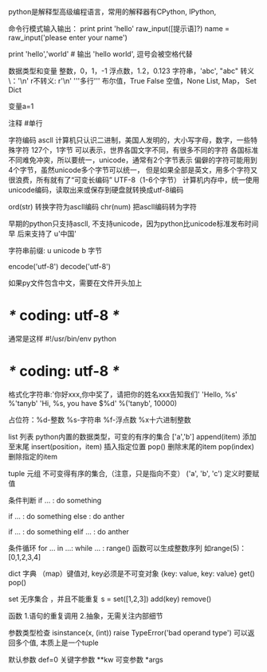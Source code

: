 python是解释型高级编程语言，常用的解释器有CPython, IPython,

命令行模式输入输出：
print                print 'hello'
raw_input([提示语]?)  name = raw_input('please enter your name')

print 'hello','world'  # 输出 'hello world', 逗号会被空格代替

数据类型和变量
整数，0，1，-1
浮点数，1.2，0.123
字符串，'abc', "abc" 转义 \：'\n'  r不转义: r'\n'  '''多行'''
布尔值，True False
空值，None
List, Map， Set Dict

变量a=1

注释  #单行

字符编码
ascll 计算机只认识二进制，美国人发明的，大小写字母，数字，一些特殊字符
127个，1字节 可以表示，世界各国文字不同，有很多不同的字符
各国标准不同难免冲突，所以要统一，unicode，通常有2个字节表示
偏僻的字符可能用到4个字节，虽然unicode多个字节可以统一，
但是如果全部是英文，用多个字符又很浪费，所有就有了“可变长编码”
UTF-8（1-6个字节）
计算机内存中，统一使用unicode编码，读取出来或保存到硬盘就转换成utf-8编码

ord(str)  转换字符为ascll编码
chr(num)  把ascll编码转为字符

早期的python只支持ascll, 不支持unicode，因为python比unicode标准发布时间早
后来支持了 u'中国'

字符串前缀:
u  unicode
b  字节

encode('utf-8')
decode('utf-8')

如果py文件包含中文，需要在文件开头加上
# _*_ coding: utf-8 _*_

通常是这样
#!/usr/bin/env python
# _*_ coding: utf-8 _*_

格式化字符串:'你好xxx,你中奖了，请把你的姓名xxx告知我们'
'Hello, %s' %'tanyb'
'Hi, %s, you have $%d' %('tanyb', 10000)

占位符：%d-整数   %s-字符串   %f-浮点数    %x十六进制整数

list 列表 python内置的数据类型，可变的有序的集合
['a','b']
append(item) 添加至末尾
insert(position，item) 插入指定位置
pop()  删除末尾的item
pop(index) 删除指定的item


tuple 元组  不可变得有序的集合,（注意，只是指向不变）
 ('a', 'b', 'c')
 定义时要赋值
 
条件判断
if ... :
  do something

if ... :
  do something
else :
  do anther
  
if ... :
  do something
elif ... :
  do anther

条件循环
for ... in ...:
while ... :
range() 函数可以生成整数序列
如range(5)：[0,1,2,3,4]

dict 字典 （map）键值对, key必须是不可变对象
{key: value, key: value}
get()
pop()

set 无序集合 ，并且不能重复
s = set([1,2,3])
add(key)
remove()

函数  1.语句的重复调用 2.抽象，无需关注内部细节

参数类型检查 isinstance(x, (int))
raise TypeError('bad operand type')
可以返回多个值, 本质上是一个tuple

默认参数  def=0
关键字参数  **kw
可变参数   *args


